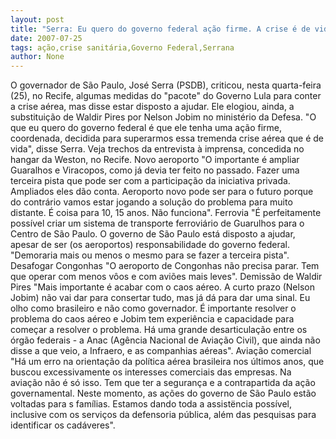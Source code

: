 ```yaml
---
layout: post
title: "Serra: Eu quero do governo federal ação firme. A crise é de vida"
date: 2007-07-25
tags: ação,crise sanitária,Governo Federal,Serrana
author: None
---
```

O governador de S&atilde;o Paulo, Jos&eacute; Serra (PSDB), criticou, nesta quarta-feira (25), no Recife, algumas medidas do &quot;pacote&quot; do Governo Lula para conter a crise a&eacute;rea, mas disse estar disposto a ajudar. Ele elogiou, ainda, a substitui&ccedil;&atilde;o de Waldir Pires por Nelson Jobim no minist&eacute;rio da Defesa.
&quot;O que eu quero do governo federal &eacute; que ele tenha uma a&ccedil;&atilde;o firme, coordenada, decidida para superarmos essa tremenda crise a&eacute;rea que &eacute; de vida&quot;, disse Serra. Veja trechos da entrevista &agrave; imprensa, concedida no hangar da Weston, no Recife.
Novo aeroporto
&quot;O importante &eacute; ampliar Guaralhos e Viracopos, como j&aacute; devia ter feito no passado. Fazer uma terceira pista que pode ser com a participa&ccedil;&atilde;o da iniciativa privada. Ampliados eles d&atilde;o conta. Aeroporto novo pode ser para o futuro porque do contr&aacute;rio vamos estar jogando a solu&ccedil;&atilde;o do problema para muito distante. &Eacute; coisa para 10, 15 anos. N&atilde;o funciona&quot;.
Ferrovia
&quot;&Eacute; perfeitamente poss&iacute;vel criar um sistema de transporte ferrovi&aacute;rio de Guarulhos para o Centro de S&atilde;o Paulo. O governo de S&atilde;o Paulo est&aacute; disposto a ajudar, apesar de ser (os aeroportos) responsabilidade do governo federal. &quot;Demoraria mais ou menos o mesmo para se fazer a terceira pista&quot;. 
Desafogar Congonhas
&quot;O aeroporto de Congonhas n&atilde;o precisa parar. Tem que operar com menos v&ocirc;os e com avi&otilde;es mais leves&quot;.
Demiss&atilde;o de Waldir Pires
&quot;Mais importante &eacute; acabar com o caos a&eacute;reo. A curto prazo (Nelson Jobim) n&atilde;o vai dar para consertar tudo, mas j&aacute; d&aacute; para dar uma sinal. Eu olho como brasileiro e n&atilde;o como governador. &Eacute; importante resolver o problema do caos a&eacute;reo e Jobim tem experi&ecirc;ncia e capacidade para come&ccedil;ar a resolver o problema. H&aacute; uma grande desarticula&ccedil;&atilde;o entre os &oacute;rg&atilde;o federais - a Anac (Ag&ecirc;ncia Nacional de Avia&ccedil;&atilde;o Civil), que ainda n&atilde;o disse a que veio, a Infraero, e as companhias a&eacute;reas&quot;.
Avia&ccedil;&atilde;o comercial
&quot;H&aacute; um erro na orienta&ccedil;&atilde;o da pol&iacute;tica a&eacute;rea brasileira nos &uacute;ltimos anos, que buscou excessivamente os interesses comerciais das empresas. Na avia&ccedil;&atilde;o n&atilde;o &eacute; s&oacute; isso. Tem que ter a seguran&ccedil;a e a contrapartida da a&ccedil;&atilde;o governamental. Neste momento, as a&ccedil;&otilde;es do governo de S&atilde;o Paulo est&atilde;o voltadas para s fam&iacute;lias. Estamos dando toda a assist&euml;ncia poss&iacute;vel, inclusive com os servi&ccedil;os da defensoria p&uacute;blica, al&eacute;m das pesquisas para identificar os cad&aacute;veres&quot;. 